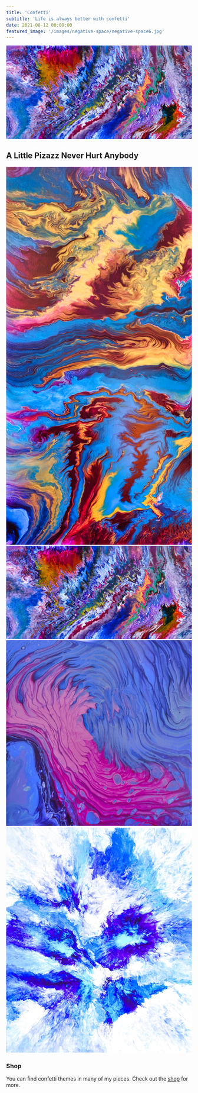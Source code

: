 ```yaml
---
title: 'Confetti'
subtitle: 'Life is always better with confetti'
date: 2021-08-12 00:00:00
featured_image: '/images/negative-space/negative-space6.jpg'
---
```


![](/images/confetti/confetti1.jpeg)

## A Little Pizazz Never Hurt Anybody

<div class="gallery" data-columns="3">
	<img src="/images/confetti/confetti4.jpeg">
	<img src="/images/confetti/confetti1.jpeg">
	<img src="/images/confetti/confetti2.jpeg">
	<img src="/images/confetti/confetti3.jpeg">
</div>

### Shop

You can find confetti themes in many of my pieces. Check out the <a href="../shop">shop</a> for more.